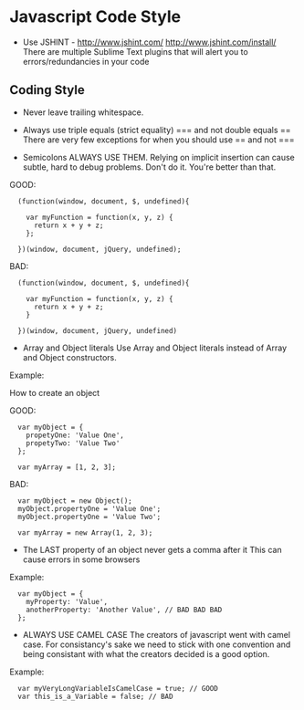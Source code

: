 # Javascript Code Style

* Use JSHINT - http://www.jshint.com/
http://www.jshint.com/install/
There are multiple Sublime Text plugins that will alert you to errors/redundancies in your code

## Coding Style

* Never leave trailing whitespace.

* Always use triple equals (strict equality) === and not double equals ==
There are very few exceptions for when you should use == and not ===

* Semicolons
ALWAYS USE THEM.  Relying on implicit insertion can cause subtle, hard to debug problems. Don't do it. You're better than that.

GOOD:
```
  (function(window, document, $, undefined){

    var myFunction = function(x, y, z) {
      return x + y + z;
    };

  })(window, document, jQuery, undefined);

``` 

BAD:

```
  (function(window, document, $, undefined){

    var myFunction = function(x, y, z) {
      return x + y + z;
    }

  })(window, document, jQuery, undefined)

``` 

* Array and Object literals
Use Array and Object literals instead of Array and Object constructors.

Example:

How to create an object

GOOD: 

```
  var myObject = {
    propetyOne: 'Value One',
    propetyTwo: 'Value Two'
  };

  var myArray = [1, 2, 3];

```

BAD: 

```
  var myObject = new Object();
  myObject.propertyOne = 'Value One';
  myObject.propertyOne = 'Value Two';

  var myArray = new Array(1, 2, 3);

```

* The LAST property of an object never gets a comma after it
This can cause errors in some browsers

Example:
```
  var myObject = {
    myProperty: 'Value',
    anotherProperty: 'Another Value', // BAD BAD BAD
  };

```

* ALWAYS USE CAMEL CASE
The creators of javascript went with camel case.  For consistancy's sake we need to stick with one convention and being consistant with what the creators decided is a good option.

Example:
``` 
  var myVeryLongVariableIsCamelCase = true; // GOOD
  var this_is_a_Variable = false; // BAD
```